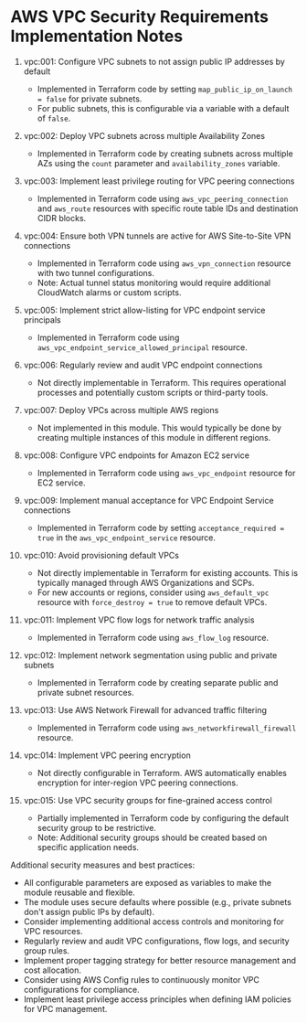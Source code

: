 # AWS VPC Security Requirements Implementation Notes

1. vpc:001: Configure VPC subnets to not assign public IP addresses by default
   - Implemented in Terraform code by setting `map_public_ip_on_launch = false` for private subnets.
   - For public subnets, this is configurable via a variable with a default of `false`.

2. vpc:002: Deploy VPC subnets across multiple Availability Zones
   - Implemented in Terraform code by creating subnets across multiple AZs using the `count` parameter and `availability_zones` variable.

3. vpc:003: Implement least privilege routing for VPC peering connections
   - Implemented in Terraform code using `aws_vpc_peering_connection` and `aws_route` resources with specific route table IDs and destination CIDR blocks.

4. vpc:004: Ensure both VPN tunnels are active for AWS Site-to-Site VPN connections
   - Implemented in Terraform code using `aws_vpn_connection` resource with two tunnel configurations.
   - Note: Actual tunnel status monitoring would require additional CloudWatch alarms or custom scripts.

5. vpc:005: Implement strict allow-listing for VPC endpoint service principals
   - Implemented in Terraform code using `aws_vpc_endpoint_service_allowed_principal` resource.

6. vpc:006: Regularly review and audit VPC endpoint connections
   - Not directly implementable in Terraform. This requires operational processes and potentially custom scripts or third-party tools.

7. vpc:007: Deploy VPCs across multiple AWS regions
   - Not implemented in this module. This would typically be done by creating multiple instances of this module in different regions.

8. vpc:008: Configure VPC endpoints for Amazon EC2 service
   - Implemented in Terraform code using `aws_vpc_endpoint` resource for EC2 service.

9. vpc:009: Implement manual acceptance for VPC Endpoint Service connections
   - Implemented in Terraform code by setting `acceptance_required = true` in the `aws_vpc_endpoint_service` resource.

10. vpc:010: Avoid provisioning default VPCs
    - Not directly implementable in Terraform for existing accounts. This is typically managed through AWS Organizations and SCPs.
    - For new accounts or regions, consider using `aws_default_vpc` resource with `force_destroy = true` to remove default VPCs.

11. vpc:011: Implement VPC flow logs for network traffic analysis
    - Implemented in Terraform code using `aws_flow_log` resource.

12. vpc:012: Implement network segmentation using public and private subnets
    - Implemented in Terraform code by creating separate public and private subnet resources.

13. vpc:013: Use AWS Network Firewall for advanced traffic filtering
    - Implemented in Terraform code using `aws_networkfirewall_firewall` resource.

14. vpc:014: Implement VPC peering encryption
    - Not directly configurable in Terraform. AWS automatically enables encryption for inter-region VPC peering connections.

15. vpc:015: Use VPC security groups for fine-grained access control
    - Partially implemented in Terraform code by configuring the default security group to be restrictive.
    - Note: Additional security groups should be created based on specific application needs.

Additional security measures and best practices:
- All configurable parameters are exposed as variables to make the module reusable and flexible.
- The module uses secure defaults where possible (e.g., private subnets don't assign public IPs by default).
- Consider implementing additional access controls and monitoring for VPC resources.
- Regularly review and audit VPC configurations, flow logs, and security group rules.
- Implement proper tagging strategy for better resource management and cost allocation.
- Consider using AWS Config rules to continuously monitor VPC configurations for compliance.
- Implement least privilege access principles when defining IAM policies for VPC management.